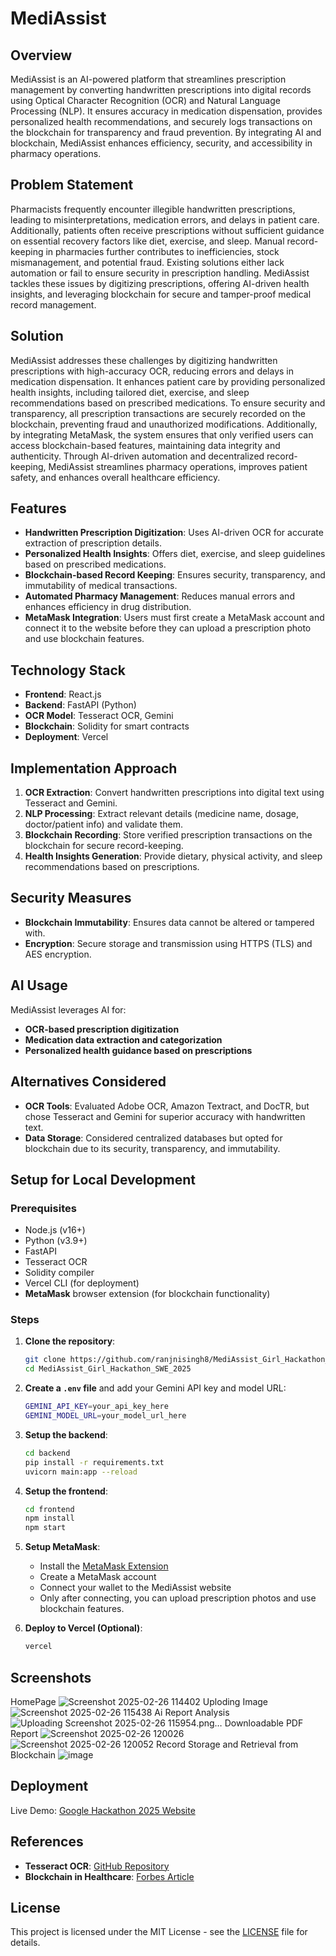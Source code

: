 # MediAssist

## Overview
MediAssist is an AI-powered platform that streamlines prescription management by converting handwritten prescriptions into digital records using Optical Character Recognition (OCR) and Natural Language Processing (NLP). It ensures accuracy in medication dispensation, provides personalized health recommendations, and securely logs transactions on the blockchain for transparency and fraud prevention. By integrating AI and blockchain, MediAssist enhances efficiency, security, and accessibility in pharmacy operations.

## Problem Statement
Pharmacists frequently encounter illegible handwritten prescriptions, leading to misinterpretations, medication errors, and delays in patient care. Additionally, patients often receive prescriptions without sufficient guidance on essential recovery factors like diet, exercise, and sleep. Manual record-keeping in pharmacies further contributes to inefficiencies, stock mismanagement, and potential fraud. Existing solutions either lack automation or fail to ensure security in prescription handling. MediAssist tackles these issues by digitizing prescriptions, offering AI-driven health insights, and leveraging blockchain for secure and tamper-proof medical record management.

## Solution
MediAssist addresses these challenges by digitizing handwritten prescriptions with high-accuracy OCR, reducing errors and delays in medication dispensation. It enhances patient care by providing personalized health insights, including tailored diet, exercise, and sleep recommendations based on prescribed medications. To ensure security and transparency, all prescription transactions are securely recorded on the blockchain, preventing fraud and unauthorized modifications. Additionally, by integrating MetaMask, the system ensures that only verified users can access blockchain-based features, maintaining data integrity and authenticity. Through AI-driven automation and decentralized record-keeping, MediAssist streamlines pharmacy operations, improves patient safety, and enhances overall healthcare efficiency.

## Features
- **Handwritten Prescription Digitization**: Uses AI-driven OCR for accurate extraction of prescription details.
- **Personalized Health Insights**: Offers diet, exercise, and sleep guidelines based on prescribed medications.
- **Blockchain-based Record Keeping**: Ensures security, transparency, and immutability of medical transactions.
- **Automated Pharmacy Management**: Reduces manual errors and enhances efficiency in drug distribution.
- **MetaMask Integration**: Users must first create a MetaMask account and connect it to the website before they can upload a prescription photo and use blockchain features.

## Technology Stack
- **Frontend**: React.js
- **Backend**: FastAPI (Python)
- **OCR Model**: Tesseract OCR, Gemini
- **Blockchain**: Solidity for smart contracts
- **Deployment**: Vercel

## Implementation Approach
1. **OCR Extraction**: Convert handwritten prescriptions into digital text using Tesseract and Gemini.
2. **NLP Processing**: Extract relevant details (medicine name, dosage, doctor/patient info) and validate them.
3. **Blockchain Recording**: Store verified prescription transactions on the blockchain for secure record-keeping.
4. **Health Insights Generation**: Provide dietary, physical activity, and sleep recommendations based on prescriptions.

## Security Measures
- **Blockchain Immutability**: Ensures data cannot be altered or tampered with.
- **Encryption**: Secure storage and transmission using HTTPS (TLS) and AES encryption.

## AI Usage
MediAssist leverages AI for:
- **OCR-based prescription digitization**
- **Medication data extraction and categorization**
- **Personalized health guidance based on prescriptions**

## Alternatives Considered
- **OCR Tools**: Evaluated Adobe OCR, Amazon Textract, and DocTR, but chose Tesseract and Gemini for superior accuracy with handwritten text.
- **Data Storage**: Considered centralized databases but opted for blockchain due to its security, transparency, and immutability.

## Setup for Local Development
### Prerequisites
- Node.js (v16+)
- Python (v3.9+)
- FastAPI
- Tesseract OCR
- Solidity compiler
- Vercel CLI (for deployment)
- **MetaMask** browser extension (for blockchain functionality)

### Steps
1. **Clone the repository**:
   ```sh
   git clone https://github.com/ranjnisingh8/MediAssist_Girl_Hackathon_SWE_2025.git
   cd MediAssist_Girl_Hackathon_SWE_2025
   ```

2. **Create a `.env` file** and add your Gemini API key and model URL:
   ```sh
   GEMINI_API_KEY=your_api_key_here
   GEMINI_MODEL_URL=your_model_url_here
   ```

3. **Setup the backend**:
   ```sh
   cd backend
   pip install -r requirements.txt
   uvicorn main:app --reload
   ```

4. **Setup the frontend**:
   ```sh
   cd frontend
   npm install
   npm start
   ```

5. **Setup MetaMask**:
   - Install the [MetaMask Extension](https://metamask.io/)
   - Create a MetaMask account
   - Connect your wallet to the MediAssist website
   - Only after connecting, you can upload prescription photos and use blockchain features.

6. **Deploy to Vercel (Optional)**:
   ```sh
   vercel
   ```

## Screenshots
HomePage
![Screenshot 2025-02-26 114402](https://github.com/user-attachments/assets/78f4a0f7-abff-48b9-bfc7-7738e56cd988)
Uploding Image
![Screenshot 2025-02-26 115438](https://github.com/user-attachments/assets/01cea6cc-6b7b-4b2c-8a26-1720b5669f2c)
Ai Report Analysis
![Uploading Screenshot 2025-02-26 115954.png…]()
Downloadable PDF Report
![Screenshot 2025-02-26 120026](https://github.com/user-attachments/assets/74e166d2-da4c-4908-88f5-8953763813bd)
![Screenshot 2025-02-26 120052](https://github.com/user-attachments/assets/fff6a1b5-c993-42d2-bcbf-bc95b8d3cbf5)
Record Storage and Retrieval from Blockchain
![image](https://github.com/user-attachments/assets/84ce6be0-9b93-4ee7-ae7b-8e0fe5c35737)



## Deployment
Live Demo: [Google Hackathon 2025 Website](http://google-hackathon-2025.vercel.app)

## References
- **Tesseract OCR**: [GitHub Repository](https://github.com/tesseract-ocr/tesseract)
- **Blockchain in Healthcare**: [Forbes Article](https://www.forbes.com/sites/forbestechcouncil/2021/07/07/how-blockchain-technology-is-revolutionizing-the-healthcare-industry)

## License
This project is licensed under the MIT License - see the [LICENSE](LICENSE) file for details.

